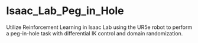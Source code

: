 # Isaac_Lab_Peg_in_Hole
Utilize Reinforcement Learning in Isaac Lab using the UR5e robot to perform a peg-in-hole task with differential IK control and domain randomization.
